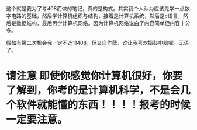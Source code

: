 这个就是我为了考408而做的笔记，真的是构式。其实我个人认为应该先学一点数字电路的基础，然后学计算机组织与结构，接着是计算机系统，然后是c语言，然后是数据结构，最后再学计算机网络。因为计算机网络说白了内容简单但内容十分多。

假如有第二次机会我一定不选11408，但又自作孽，谁让我喜欢捣鼓电脑呢。无语了。

# 请注意 即使你感觉你计算机很好，你要了解到，你考的是计算机科学，不是会几个软件就能懂的东西！！！！报考的时候一定要注意。